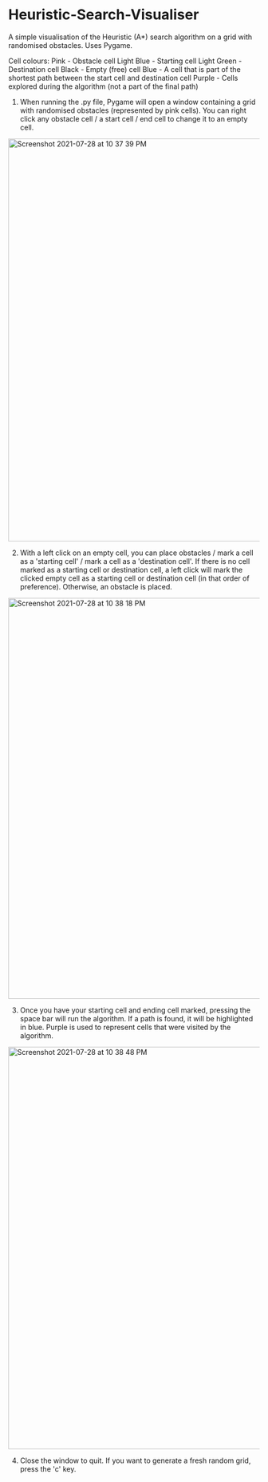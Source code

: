 # Heuristic-Search-Visualiser
A simple visualisation of the Heuristic (A*) search algorithm on a grid with randomised obstacles. Uses Pygame.

Cell colours:
Pink - Obstacle cell
Light Blue - Starting cell
Light Green - Destination cell
Black - Empty (free) cell
Blue - A cell that is part of the shortest path between the start cell and destination cell
Purple - Cells explored during the algorithm (not a part of the final path)

1. When running the .py file, Pygame will open a window containing a grid with randomised obstacles (represented by pink cells). You can right click any obstacle cell / a start cell / end cell to change it to an empty cell.

<img width="806" alt="Screenshot 2021-07-28 at 10 37 39 PM" src="https://user-images.githubusercontent.com/67233931/127366277-adf9110b-f296-42cd-944d-d755eebe2b4a.png">

2. With a left click on an empty cell, you can place obstacles / mark a cell as a 'starting cell' / mark a cell as a 'destination cell'. If there is no cell marked as a starting cell or destination cell, a left click will mark the clicked empty cell as a starting cell or destination cell (in that order of preference). Otherwise, an obstacle is placed.

<img width="802" alt="Screenshot 2021-07-28 at 10 38 18 PM" src="https://user-images.githubusercontent.com/67233931/127366295-8329b697-56d7-453c-b2a6-eae5d04cca21.png">

3. Once you have your starting cell and ending cell marked, pressing the space bar will run the algorithm. If a path is found, it will be highlighted in blue. Purple is used to represent cells that were visited by the algorithm.
<img width="805" alt="Screenshot 2021-07-28 at 10 38 48 PM" src="https://user-images.githubusercontent.com/67233931/127366301-c71a2588-4392-4dfa-adaa-d54d6e38c88d.png">


4. Close the window to quit. If you want to generate a fresh random grid, press the 'c' key.
